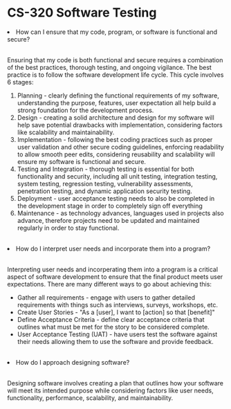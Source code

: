 # CS-320 Software Testing

<li>How can I ensure that my code, program, or software is functional and secure?</li>
</br>
<p>Ensuring that my code is both functional and secure requires a combination of the best practices, thorough testing, and ongoing vigilance. The best practice is to follow the software development life cycle. This cycle involves 6 stages:
  <ol>
    <li>Planning - clearly defining the functional requirements of my software, understanding the purpose, features, user expectation all help build a strong foundation for the development process.</li>
    <li>Design - creating a solid architecture and design for my software will help save potential drawbacks with implementation, considering factors like scalability and maintainability.</li>
    <li>Implementation - following the best coding practices such as proper user validation and other secure coding guidelines, enforcing readability to allow smooth peer edits, considering reusability and scalability will ensure my software is functional and secure.</li>
    <li>Testing and Integration - thorough testing is essential for both functionality and security, including all unit testing, integration testing, system testing, regression testing, vulnerability assessments, penetration testing, and dynamic application security testing.</li>
    <li>Deployment - user acceptance testing needs to also be completed in the development stage in order to completely sign off everything</li>
    <li>Maintenance - as technology advances, languages used in projects also advance, therefore projects need to be updated and maintained regularly in order to stay functional.</li>
  </ol>
  
</p>
</br>
<li>How do I interpret user needs and incorporate them into a program?</li>
</br>
<p>Interpreting user needs and incorperating them into a program is a critical aspect of software development to ensure that the final product meets user expectations. There are many different ways to go about achieving this:
  <ul>
    <li>Gather all requirements - engage with users to gather detailed requirements with things such as interviews, surveys, workshops, etc.</li>
    <li>Create User Stories - "As a [user], I want to [action] so that [benefit]"</li>
    <li>Define Acceptance Criteria - define clear acceptance criteria that outlines what must be met for the story to be considered complete.</li>
    <li>User Acceptance Testing (UAT) - have users test the software against their needs allowing them to use the software and provide feedback.</li>
  </ul>
</p>
</br>
<li>How do I approach designing software?</li>
</br>
<p>Designing software involves creating a plan that outlines how your software will meet its intended purpose while considering factors like user needs, functionality, performance, scalability, and maintainability. </p>
</br>
